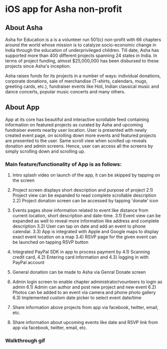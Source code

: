 # iOS app for Asha non-profit

## About Asha


Asha for Education is a is a volunteer run 501(c) non-profit with 66 chapters around the world whose mission is to catalyze socio-economic change in India through the education of underprivileged children. Till date, Asha has supported more than 400 different  projects  spanning 24 states in India. In terms of project funding, almost $25,000,000 has been disbursed to these projects since Asha's inception. 

Asha raises funds for its projects in a number of ways: individual donations, corporate donations, sale of merchandise (T-shirts, calendars, mugs, greeting cards, etc.), fundraiser events like Holi, Indian classical music and dance concerts, popular music concerts and many others.

## About App 

App at its core has beautiful and interactive scrollable feed containing information on featured projects as curated by Asha and upcoming fundraiser events nearby user location. User is presented with newly created event page, on scrolling down more events and featured projects are presented to the user. Same scroll view when scrolled up reveals donation and admin screens. 
Hence, user can access all the screens by simply scrolling down and scrolling up.

### Main feature/functionality of App is as follows:

1) Intro splash video on launch of the app, it can be skipped by tapping on the screen

2) Project screen displays short description and purpose of project
   2.1) Project view can be expanded to read complete scrollable description
   2.2) Project donation screen can be accessed by tapping 'donate' icon
   
3) Events pages show information related to event like distance from current location, short description and date-time.
  3.1) Event view can be expanded as well to reveal more information like address and complete description
  3.2) User can tap on date and add an event to phone calendar.
  3.3) App is integrated with Apple and Google maps to display exact event location on a map
  3.4) RSVP page for the given event can be launched on tapping RSVP button

4) Integrated PayPal SDK in app to process payment by 
   4.1) Scanning credit card,
   4.2) Entering card information and 
   4.3) logging in with PayPal account
   
5) General donation can be made to Asha via Genral Donate screen

6) Admin login screen to enable chapter administrator/vounteers to login as admin
   6.1) Admin can author and post new project and new event
   6.2) Photos can be added to an event via camera and phone photo gallery
   6.3) Implemented custom date picker to select event date/time
   
7) Share information above projects from app via facebook, twitter, email, etc.

8) Share information about upcoming events like date and RSVP link from app via facebook, twitter, email, etc.

### Walkthrough gif



